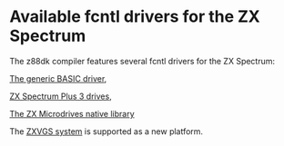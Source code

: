 # Available fcntl drivers for the ZX Spectrum

The z88dk compiler features several fcntl drivers for the ZX Spectrum:


[The generic BASIC driver](library/zxspectrum/fcntl/zxbasdrv),

[ZX Spectrum Plus 3 drives](library/zxspectrum/fcntl/plus3),

[The ZX Microdrives native library](library/zxspectrum/fcntl/microdrive)

The [ZXVGS system](platform/zxvgs) is supported as a new platform.

